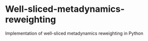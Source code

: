 # Well-sliced-metadynamics-reweighting
Implementation of well-sliced metadynamics reweighting in Python
